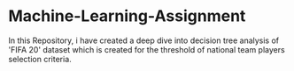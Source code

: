 # Machine-Learning-Assignment
In this Repository, i have created a deep dive into decision tree analysis of 'FIFA 20' dataset which is created for the threshold of national team players selection criteria.
